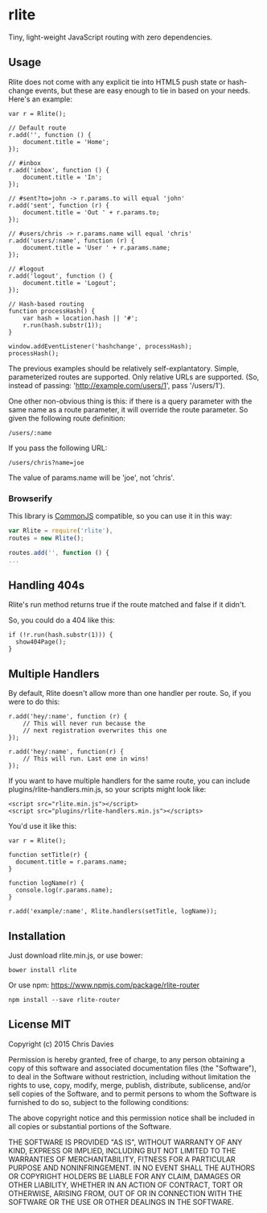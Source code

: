 # rlite

Tiny, light-weight JavaScript routing with zero dependencies.

## Usage
Rlite does not come with any explicit tie into HTML5 push state or hash-change events, but these are easy enough to tie in based on your needs. Here's an example:

    var r = Rlite();

    // Default route
    r.add('', function () {
        document.title = 'Home';
    });

    // #inbox
    r.add('inbox', function () {
        document.title = 'In';
    });

    // #sent?to=john -> r.params.to will equal 'john'
    r.add('sent', function (r) {
        document.title = 'Out ' + r.params.to;
    });

    // #users/chris -> r.params.name will equal 'chris'
    r.add('users/:name', function (r) {
        document.title = 'User ' + r.params.name;
    });

    // #logout
    r.add('logout', function () {
        document.title = 'Logout';
    });

    // Hash-based routing
    function processHash() {
        var hash = location.hash || '#';
        r.run(hash.substr(1));
    }

    window.addEventListener('hashchange', processHash);
    processHash();

The previous examples should be relatively self-explantatory. Simple, parameterized routes are supported. Only relative URLs are supported. (So, instead of passing: 'http://example.com/users/1', pass '/users/1').

One other non-obvious thing is this: if there is a query parameter with the same name as a route parameter, it will override the route parameter. So given the following route definition:

    /users/:name

If you pass the following URL:

    /users/chris?name=joe

The value of params.name will be 'joe', not 'chris'.

### Browserify
This library is [CommonJS](http://www.commonjs.org/) compatible, so you can use it in this way:

```javascript
var Rlite = require('rlite'),
routes = new Rlite();

routes.add('', function () {
...
```

## Handling 404s

Rlite's run method returns true if the route matched and false if it didn't.

So, you could do a 404 like this:

    if (!r.run(hash.substr(1))) {
      show404Page();
    }

## Multiple Handlers

By default, Rlite doesn't allow more than one handler per route. So, if
you were to do this:

    r.add('hey/:name', function (r) {
        // This will never run because the
        // next registration overwrites this one
    });

    r.add('hey/:name', function(r) {
        // This will run. Last one in wins!
    });

If you want to have multiple handlers for the same route, you can
include plugins/rlite-handlers.min.js, so your scripts might look like:

    <script src="rlite.min.js"></script>
    <script src="plugins/rlite-handlers.min.js"></scripts>

You'd use it like this:

    var r = Rlite();

    function setTitle(r) {
      document.title = r.params.name;
    }

    function logName(r) {
      console.log(r.params.name);
    }

    r.add('example/:name', Rlite.handlers(setTitle, logName));

## Installation

Just download rlite.min.js, or use bower:

    bower install rlite

Or use npm:
https://www.npmjs.com/package/rlite-router

    npm install --save rlite-router

## License MIT

Copyright (c) 2015 Chris Davies

Permission is hereby granted, free of charge, to any person
obtaining a copy of this software and associated documentation
files (the "Software"), to deal in the Software without
restriction, including without limitation the rights to use,
copy, modify, merge, publish, distribute, sublicense, and/or sell
copies of the Software, and to permit persons to whom the
Software is furnished to do so, subject to the following
conditions:

The above copyright notice and this permission notice shall be
included in all copies or substantial portions of the Software.

THE SOFTWARE IS PROVIDED "AS IS", WITHOUT WARRANTY OF ANY KIND,
EXPRESS OR IMPLIED, INCLUDING BUT NOT LIMITED TO THE WARRANTIES
OF MERCHANTABILITY, FITNESS FOR A PARTICULAR PURPOSE AND
NONINFRINGEMENT. IN NO EVENT SHALL THE AUTHORS OR COPYRIGHT
HOLDERS BE LIABLE FOR ANY CLAIM, DAMAGES OR OTHER LIABILITY,
WHETHER IN AN ACTION OF CONTRACT, TORT OR OTHERWISE, ARISING
FROM, OUT OF OR IN CONNECTION WITH THE SOFTWARE OR THE USE OR
OTHER DEALINGS IN THE SOFTWARE.
